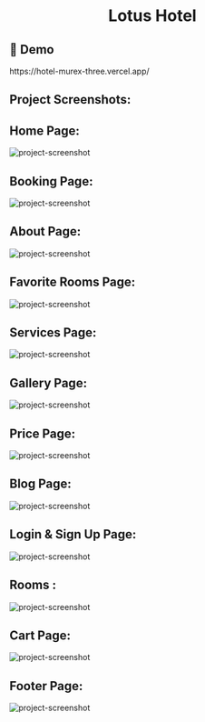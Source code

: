 <h1 align="center" id="title">Lotus Hotel</h1>

<h2>🚀 Demo</h2>
https://hotel-murex-three.vercel.app/

<h2>Project Screenshots:</h2>

<h2>Home Page:</h2>
<img src="https://github.com/prajju04/Lotus-hotel/assets/107431207/ac401613-2d4f-43b6-9552-f0b983caeef7" alt="project-screenshot"/">

<h2>Booking Page:</h2>
<img src="https://github.com/prajju04/Lotus-hotel/assets/107431207/c83af57c-5696-4a83-8ecc-ed60b23acad1" alt="project-screenshot"/">

<h2>About Page:</h2>
<img src="https://github.com/prajju04/Lotus-hotel/assets/107431207/17e52c92-d6de-4235-b76b-7448bfe3d2f4" alt="project-screenshot" /">

<h2>Favorite Rooms Page:</h2>
<img src="https://github.com/prajju04/Lotus-hotel/assets/107431207/f0102d20-c4d9-4fd7-8c37-5b363ddf178f" alt="project-screenshot" /">

<h2>Services Page:</h2>
<img src="https://github.com/prajju04/Lotus-hotel/assets/107431207/f95a30fe-38de-49ce-97b1-2c4fa9431cec" alt="project-screenshot" /">

<h2>Gallery Page:</h2>
<img src="https://github.com/prajju04/Lotus-hotel/assets/107431207/50d6f36f-dffe-490c-a24b-5e4438cd0fa4" alt="project-screenshot" /">

<h2>Price  Page:</h2>
<img src="https://github.com/prajju04/Lotus-hotel/assets/107431207/d2184572-778f-4f6d-826f-14fb2b4f6fe1" alt="project-screenshot" /">

<h2>Blog Page:</h2>
<img src="https://github.com/prajju04/Lotus-hotel/assets/107431207/1ad110e5-b2ab-4df9-97c8-dd7160a9b3cd" alt="project-screenshot" /">

<h2>Login & Sign Up Page:</h2>
<img src="https://github.com/prajju04/Lotus-hotel/assets/107431207/9bba19d8-ba54-4060-a9e2-82f5be97fb9d" alt="project-screenshot" /">

<h2>Rooms :</h2>
<img src="https://github.com/prajju04/Lotus-hotel/assets/107431207/43177e80-2786-4c51-8c5d-433fa7319e72" alt="project-screenshot" /">

<h2>Cart Page:</h2>
<img src="https://github.com/prajju04/Lotus-hotel/assets/107431207/86d5016e-359f-49d8-b268-242412d39c07" alt="project-screenshot" /">

<h2>Footer Page:</h2>
<img src="https://github.com/prajju04/Lotus-hotel/assets/107431207/819630ec-952e-4955-a761-081956ca7854" alt="project-screenshot" /">

